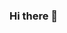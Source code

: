 ### Hi there 👋

<!--
**dsa1ma/dsa1ma** is a ✨ _special_ ✨ repository because its `README.md` (this file) appears on your GitHub profile.

Here are some ideas to get you started:

- 🔭 I’m currently working on ...
- 🌱 I’m currently learning  how to apply my python skills to business related practicums
- 👯 I’m looking to collaborate on anything Data Science Related and that has to do with sports
- 🤔 I’m looking for help with ...
- 💬 Ask me about ...
- 📫 How to reach me: Abubakari.a@northeastern.edu
- 😄 Pronouns: she/her
- ⚡ Fun fact: I love playing basketball. I am going to try and walk on the women's basketball team at my school next year.
-->
